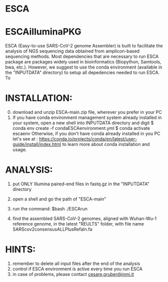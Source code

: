# ESCA

# ESCAilluminaPKG
ESCA (Easy-to-use SARS-CoV-2 genome Assembler) is built to facilitate the analysis of NGS sequencing data obtained from amplicon-based sequencing methods.
Most dependencies that are necessary to run ESCA package are packages widely used in bioinformatics (Biopython, Samtools, bwa, etc.).
However, we suggest to use the conda environment (available in the "INPUTDATA" directory) to setup all depedencies needed to run ESCA. To 

# INSTALLATION:
0) download and unzip ESCA-main.zip file, wherever you prefer in your PC
1) If you have conda environment management system already installed in your system, open a new shell into INPUTDATA directory and digit
      $ conda env create -f condaESCAenvironment.yml
      $ conda activate escaenv
   Otherwise, if you don't have conda already installed in you PC let's see at :
   https://conda.io/projects/conda/en/latest/user-guide/install/index.html
   to learn more about conda installation and usage.

# ANALYSIS:
1) put ONLY Illumina paired-end files in fastq.gz in the "INPUTDATA" directory
3) open a shell and go the path of "ESCA-main"
4) run the command:
      $bash ./ESCArun

5) find the assembled SARS-CoV-2 genomes, aligned with Wuhan-Wu-1 reference genome,
in the latest "REULTS" folder, with file name SARScov2consensusALLPlusRefaln.fa

# HINTS: 
1) remember to delete all input files after the end of the analysis
2) control if ESCA environment is active every time you run ESCA
3) in case of problems, please contact cesare.gruber@inmi.it 

